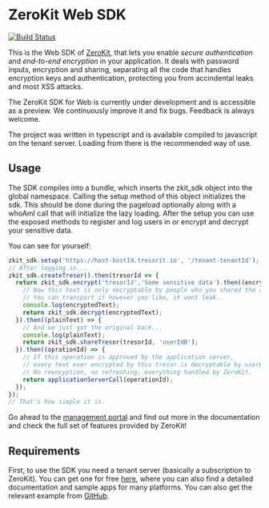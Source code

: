 # ZeroKit Web SDK 
[![Build Status](https://travis-ci.org/tresorit/ZeroKit-Web-SDK.svg?branch=master)](https://travis-ci.org/tresorit/ZeroKit-Web-SDK)

This is the Web SDK of [ZeroKit](https://tresorit.com/zerokit), that lets you enable *secure authentication* and *end-to-end encryption* in your application.
It deals with password inputs, encryption and sharing, separating all the code that handles encryption keys and authentication, protecting you from accindental leaks and most XSS attacks. 

The ZeroKit SDK for Web is currently under development and is accessible as a preview. We continuously improve it and fix bugs. Feedback is always welcome.

The project was written in typescript and is available compiled to javascript on the tenant server.
Loading from there is the recommended way of use.

## Usage
The SDK compiles into a bundle, which inserts the zkit_sdk object into the global namespace.
Calling the setup method of this object initializes the sdk.
This should be done during the pageload optionally along with a whoAmI call that will initialize the lazy loading.
After the setup you can use the exposed methods to register and log users in or encrypt and decrypt your sensitive data.

You can see for yourself:
```javascript
zkit_sdk.setup('https://host-hostId.tresorit.io', '/tenant-tenantId');
// After logging in...
zkit_sdk.createTresor().then(tresorId => {
  return zkit_sdk.encrypt('tresorId','Some sensitive data').then((encryptedText) => {
    // Now this text is only decryptable by people who you shared the above "tresor" with
    // You can transport it however you like, it wont leak..
    console.log(encryptedText);  
    return zkit_sdk.decrypt(encryptedText);
  }).then((plainText) => {
    // And we just got the original back...
    console.log(plainText);
    return zkit_sdk.shareTresor(tresorId, 'userIdB');
  }).then((oprationId) => {
    // If this operation is approved by the application server,
    // every text ever encrypted by this tresor is decryptable by userB...
    // No reencyption, no refreshing, everything handled by ZeroKit.
    return applicationServerCall(operationId);
  });
});
// That's how simple it is.
```

Go ahead to the [management portal](https://manage.tresorit.io) and find out more in the documentation and check the full set of features provided by ZeroKit!

## Requirements
First, to use the SDK you need a tenant server (basically a subscription to ZeroKit).
You can get one for free [here](https://tresorit.com/zerokit),
where you can also find a detailed documentation and sample apps for many platforms. You can also get the relevant
example from [GitHub](https://github.com/tresorit/ZeroKit-simple-example).
